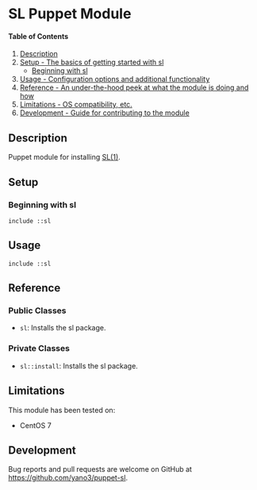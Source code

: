 # SL Puppet Module

#### Table of Contents

1. [Description](#description)
2. [Setup - The basics of getting started with sl](#setup)
    * [Beginning with sl](#beginning-with-sl)
3. [Usage - Configuration options and additional functionality](#usage)
4. [Reference - An under-the-hood peek at what the module is doing and how](#reference)
5. [Limitations - OS compatibility, etc.](#limitations)
6. [Development - Guide for contributing to the module](#development)

## Description

Puppet module for installing [SL(1)](https://github.com/mtoyoda/sl).

## Setup

### Beginning with sl

```
include ::sl
```

## Usage

```
include ::sl
```

## Reference

### Public Classes

- `sl`: Installs the sl package.

### Private Classes

- `sl::install`: Installs the sl package.

## Limitations

This module has been tested on:

- CentOS 7

## Development

Bug reports and pull requests are welcome on GitHub at https://github.com/yano3/puppet-sl.
